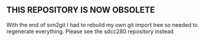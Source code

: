 ## THIS REPOSITORY IS NOW OBSOLETE ##

With the end of svn2git I had to rebuild my own git import tree so needed to
regenerate everything. Please see the sdcc280 repository instead
